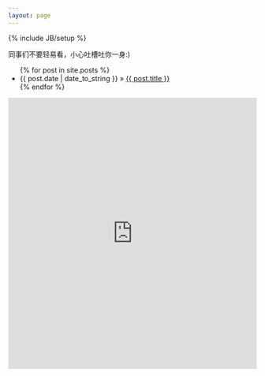 ```yaml
---
layout: page
---
```

{% include JB/setup %}

同事们不要轻易看，小心吐槽吐你一身:)

<ul class="posts">
  {% for post in site.posts %}
    <li><span>{{ post.date | date_to_string }}</span> &raquo; <a href="{{ BASE_PATH }}{{ post.url }}">{{ post.title }}</a></li>
  {% endfor %}
</ul>
<iframe width="100%" height="550" class="share_self"  frameborder="0" scrolling="no" src="http://widget.weibo.com/weiboshow/index.php?language=&width=0&height=550&fansRow=2&ptype=1&speed=0&skin=1&isTitle=0&noborder=1&isWeibo=0&isFans=0&uid=1657256515&verifier=2275239b&dpc=1"></iframe>